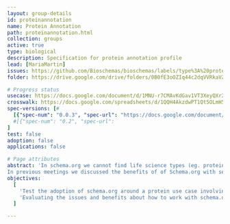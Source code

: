 ```yaml
---
layout: group-details
id: proteinannotation
name: Protein Annotation
path: proteinannotation.html
collection: groups
active: true
type: biological
description: Specification for protein annotation profile
lead: [MariaMartin]
issues: https://github.com/Bioschemas/bioschemas/labels/type%3A%20proteinannotations
folder: https://drive.google.com/drive/folders/0B0fE3oOZIq44c2dqVVRkaVZ6X2M

# Progress status
usecase: https://docs.google.com/document/d/1MNU-r7CMAvKdGav1VT3XeyQXr2XwRA6JXDsoWoA0R1E
crosswalk: https://docs.google.com/spreadsheets/d/1QQH4AkzdwPT1Qt5OLmH5HosLpkFU7khwE4Ql9_Cb9ZQ
spec-versions: [#
  [{"spec-num": "0.0.3", "spec-url": "https://docs.google.com/document/d/1EBKwUEJ3QEtcj5cdqz0vOeF_p9foGpOFspcpwI0sOhY/"}]#,
  #[{"spec-num": "0.2", "spec-url":
]
test: false
adoption: false
applications: false

# Page attributes
abstract: 'In schema.org we cannot find life science types (eg. protein, gene, biological pathway) except those types that overlap with healthcare and medicine domains defined by the health schema.org extension (eg. drug, artery).
In previous meetings we discussed the benefits of of Schema.org with several data providers but we also came with a list of concerns that need to be evaluated to be able to encourage data providers to adopt Bioschemas.'
objectives:
  [
    'Test the adoption of schema.org around a protein use case involving protein resources.',
    'Evaluating the issues and benefits about how to work with schema.org and Bioschemas'
  ]

---
```

